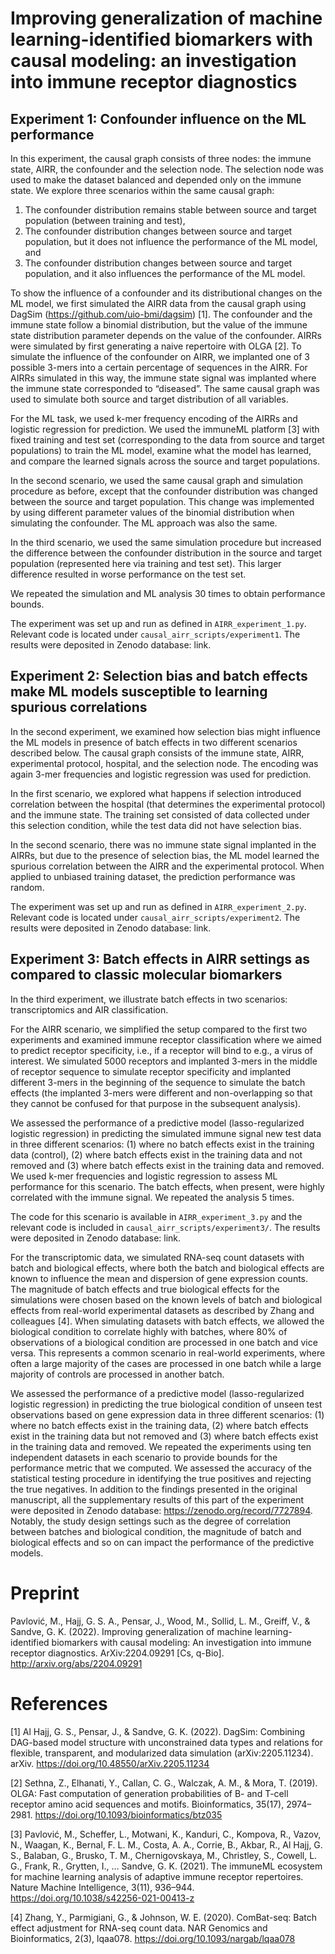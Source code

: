 # Improving generalization of machine learning-identified biomarkers with causal modeling: an investigation into immune receptor diagnostics 

## Experiment 1: Confounder influence on the ML performance

In this experiment, the causal graph consists of three nodes: the immune state, AIRR, the confounder and the selection node. The selection node was 
used to make the dataset balanced and depended only on the immune state. We explore three scenarios within the same causal graph: 

1. The confounder distribution remains stable between source and target population (between training and test),
2. The confounder distribution changes between source and target population, but it does not influence the performance of the ML model, and
3. The confounder distribution changes between source and target population, and it also influences the performance of the ML model.

To show the influence of a confounder and its distributional changes on the ML model, we first simulated the AIRR data from the causal graph using 
DagSim (https://github.com/uio-bmi/dagsim) [1]. The confounder and the immune state follow a binomial distribution, but the value of the immune state 
distribution parameter depends on the value of the confounder. AIRRs were simulated by first generating a naive repertoire with OLGA [2]. To simulate 
the influence of the confounder on AIRR, we implanted one of 3 possible 3-mers into a certain percentage of sequences in the AIRR. For AIRRs 
simulated in this way, the immune state signal was implanted where the immune state corresponded to “diseased”. The same causal graph was used to 
simulate both source and target distribution of all variables. 

For the ML task, we used k-mer frequency encoding of the AIRRs and logistic regression for prediction. We used the immuneML platform [3] with fixed 
training and test set (corresponding to the data from source and target populations) to train the ML model, examine what the model has learned, and 
compare the learned signals across the source and target populations.

In the second scenario, we used the same causal graph and simulation procedure as before, except that the confounder distribution was changed between 
the source and target population. This change was implemented by using different parameter values of the binomial distribution when simulating the 
confounder. The ML approach was also the same.

In the third scenario, we used the same simulation procedure but increased the difference between the confounder distribution in the source and 
target population (represented here via training and test set). This larger difference resulted in worse performance on the test set.

We repeated the simulation and ML analysis 30 times to obtain performance bounds.

The experiment was set up and run as defined in `AIRR_experiment_1.py`. Relevant code is located under `causal_airr_scripts/experiment1`. The results were deposited in Zenodo database: link.

## Experiment 2: Selection bias and batch effects make ML models susceptible to learning spurious correlations

In the second experiment, we examined how selection bias might influence the ML models in presence of batch effects in two different scenarios 
described below. The causal graph consists of the immune state, AIRR, experimental protocol, hospital, and the selection node. The encoding was again
3-mer frequencies and logistic regression was used for prediction.

In the first scenario, we explored what happens if selection introduced correlation between the hospital (that determines the experimental protocol) 
and the immune state. The training set consisted of data collected under this selection condition, while the test data did not have selection bias.

In the second scenario, there was no immune state signal implanted in the AIRRs, but due to the presence of selection bias, the ML model learned 
the spurious correlation between the AIRR and the experimental protocol. When applied to unbiased training dataset, the prediction performance 
was random.

The experiment was set up and run as defined in `AIRR_experiment_2.py`. Relevant code is located under `causal_airr_scripts/experiment2`. The results were deposited in Zenodo database: link.

## Experiment 3: Batch effects in AIRR settings as compared to classic molecular biomarkers

In the third experiment, we illustrate batch effects in two scenarios: transcriptomics and AIR classification. 

For the AIRR scenario, we simplified  the setup compared to the first two experiments and examined immune receptor classification where we aimed 
to predict receptor specificity, i.e., if a receptor will bind to e.g., a virus of interest. We simulated 5000 receptors and implanted 3-mers in the middle of receptor sequence to simulate receptor specificity and implanted different 3-mers in the beginning of the sequence to simulate the batch effects (the implanted 3-mers were different and non-overlapping so that they cannot be confused for that purpose in the subsequent analysis). 

We assessed the performance of a predictive model (lasso-regularized logistic regression) in predicting the simulated immune signal new test data in three different scenarios: (1) where no batch effects exist in the training data (control), (2) where batch effects 
exist in the training data and not removed and (3) where batch effects exist in the training data and removed. We used k-mer frequencies and logistic regression to assess ML performance for this scenario. The batch effects, when present, were highly correlated with the immune signal. We repeated the analysis 5 times.

The code for this scenario is available in `AIRR_experiment_3.py` and the relevant code is included in `causal_airr_scripts/experiment3/`. The results were deposited in Zenodo database: link.

For the transcriptomic data, we simulated RNA-seq count datasets with batch and biological effects, where both the batch and biological effects are 
known to influence the mean and dispersion of gene expression counts. The magnitude of batch effects and true biological effects for the simulations 
were chosen based on the known levels of batch and biological effects from real-world experimental datasets as described by Zhang and colleagues [4]. When simulating datasets with batch effects, we allowed the biological condition to correlate highly 
with batches, where 80% of observations of a biological condition are processed in one batch and vice versa. This represents a common scenario in 
real-world experiments, where often a large majority of the cases are processed in one batch while a large majority of controls are processed in another batch. 

We assessed the performance of a predictive model (lasso-regularized logistic regression) in predicting the true biological condition of unseen test
observations based on gene expression data in three different scenarios: (1) where no batch effects exist in the training data, (2) where batch effects 
exist in the training data but not removed and (3) where batch effects exist in the training data and removed. We repeated the experiments using ten 
independent datasets in each scenario to provide bounds for the performance metric that we computed. We assessed the accuracy of the statistical testing 
procedure in identifying the true positives and rejecting the true negatives. In addition to the findings presented in the original manuscript, all the 
supplementary results of this part of the experiment were deposited in Zenodo database: https://zenodo.org/record/7727894. Notably, the study design 
settings such as the degree of correlation between batches and biological condition, the magnitude of batch and biological effects and so on can impact the
performance of the predictive models.


# Preprint

Pavlović, M., Hajj, G. S. A., Pensar, J., Wood, M., Sollid, L. M., Greiff, V., & Sandve, G. K. (2022). Improving generalization of machine learning-identified biomarkers with causal modeling: An investigation into immune receptor diagnostics. ArXiv:2204.09291 [Cs, q-Bio]. http://arxiv.org/abs/2204.09291

# References

[1] Al Hajj, G. S., Pensar, J., & Sandve, G. K. (2022). DagSim: Combining DAG-based model structure with unconstrained data types and relations for flexible, transparent, and modularized data simulation (arXiv:2205.11234). arXiv. https://doi.org/10.48550/arXiv.2205.11234

[2] Sethna, Z., Elhanati, Y., Callan, C. G., Walczak, A. M., & Mora, T. (2019). OLGA: Fast computation of generation probabilities of B- and T-cell receptor amino acid sequences and motifs. Bioinformatics, 35(17), 2974–2981. https://doi.org/10.1093/bioinformatics/btz035

[3] Pavlović, M., Scheffer, L., Motwani, K., Kanduri, C., Kompova, R., Vazov, N., Waagan, K., Bernal, F. L. M., Costa, A. A., Corrie, B., Akbar, R., Al Hajj, G. S., Balaban, G., Brusko, T. M., Chernigovskaya, M., Christley, S., Cowell, L. G., Frank, R., Grytten, I., … Sandve, G. K. (2021). The immuneML ecosystem for machine learning analysis of adaptive immune receptor repertoires. Nature Machine Intelligence, 3(11), 936–944. https://doi.org/10.1038/s42256-021-00413-z

[4] Zhang, Y., Parmigiani, G., & Johnson, W. E. (2020). ComBat-seq: Batch effect adjustment for RNA-seq count data. NAR Genomics and Bioinformatics, 2(3), lqaa078. https://doi.org/10.1093/nargab/lqaa078

